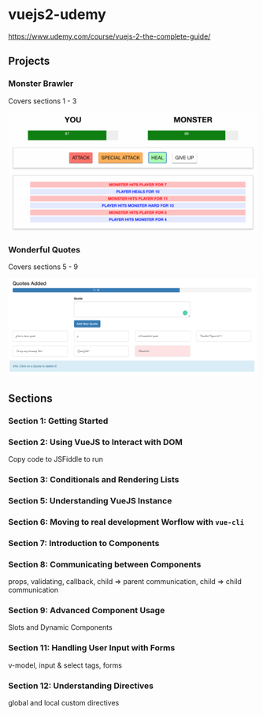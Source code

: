 # vuejs2-udemy

https://www.udemy.com/course/vuejs-2-the-complete-guide/

## Projects

### Monster Brawler

Covers sections 1 - 3

![monster](Projects/docs/monster_brawler.png)

### Wonderful Quotes

Covers sections 5 - 9

![quotes](Projects/docs/wonderful_quotes.png)

## Sections

### Section 1: Getting Started

### Section 2: Using VueJS to Interact with DOM

Copy code to JSFiddle to run

### Section 3: Conditionals and Rendering Lists

### Section 5: Understanding VueJS Instance

### Section 6: Moving to real development Worflow with `vue-cli`

### Section 7: Introduction to Components

### Section 8: Communicating between Components

props, validating, callback, child => parent communication, child => child communication

### Section 9: Advanced Component Usage

Slots and Dynamic Components

### Section 11: Handling User Input with Forms

v-model, input & select tags, forms

### Section 12: Understanding Directives

global and local custom directives
